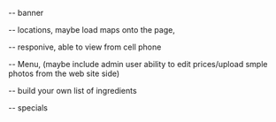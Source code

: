 -- banner

-- locations, maybe load maps onto the page,

-- responive, able to view from cell phone

-- Menu, (maybe include admin user ability to edit prices/upload smple photos from the web site side)

-- build your own list of ingredients 

-- specials